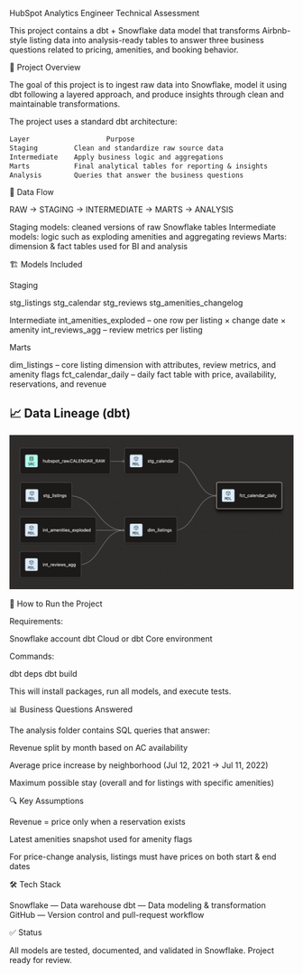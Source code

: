 HubSpot Analytics Engineer Technical Assessment

This project contains a dbt + Snowflake data model that transforms Airbnb-style listing data into analysis-ready tables to answer three business questions related to pricing, amenities, and booking behavior.

📂 Project Overview

The goal of this project is to ingest raw data into Snowflake, model it using dbt following a layered approach, and produce insights through clean and maintainable transformations.

The project uses a standard dbt architecture:

    Layer               	Purpose
    Staging	        Clean and standardize raw source data
    Intermediate	Apply business logic and aggregations
    Marts	        Final analytical tables for reporting & insights
    Analysis	    Queries that answer the business questions

🧠 Data Flow

RAW → STAGING → INTERMEDIATE → MARTS → ANALYSIS

Staging models: cleaned versions of raw Snowflake tables
Intermediate models: logic such as exploding amenities and aggregating reviews
Marts: dimension & fact tables used for BI and analysis

🏗️ Models Included

Staging

stg_listings
stg_calendar
stg_reviews
stg_amenities_changelog

Intermediate
int_amenities_exploded – one row per listing × change date × amenity
int_reviews_agg – review metrics per listing

Marts

dim_listings – core listing dimension with attributes, review metrics, and amenity flags
fct_calendar_daily – daily fact table with price, availability, reservations, and revenue

## 📈 Data Lineage (dbt)

![dbt lineage](dbt_lineage.png)

🧪 How to Run the Project

Requirements:

Snowflake account
dbt Cloud or dbt Core environment

Commands:

dbt deps
dbt build

This will install packages, run all models, and execute tests.

📊 Business Questions Answered

The analysis folder contains SQL queries that answer:

Revenue split by month based on AC availability

Average price increase by neighborhood (Jul 12, 2021 → Jul 11, 2022)

Maximum possible stay (overall and for listings with specific amenities)

🔍 Key Assumptions

Revenue = price only when a reservation exists

Latest amenities snapshot used for amenity flags

For price-change analysis, listings must have prices on both start & end dates

🛠️ Tech Stack

Snowflake — Data warehouse
dbt — Data modeling & transformation
GitHub — Version control and pull-request workflow

✅ Status

All models are tested, documented, and validated in Snowflake.
Project ready for review.

